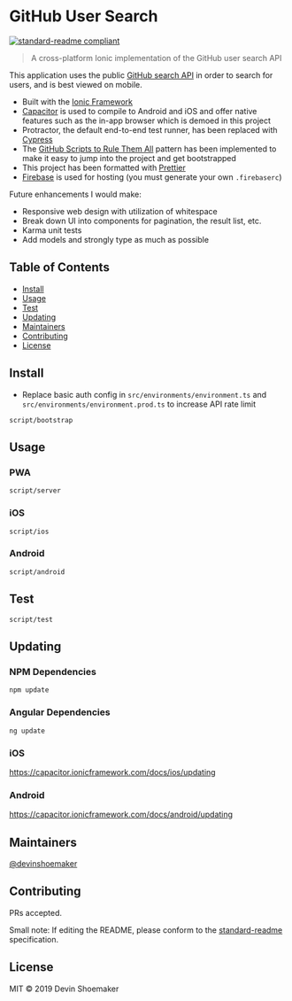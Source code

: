 # GitHub User Search

[![standard-readme compliant](https://img.shields.io/badge/standard--readme-OK-green.svg?style=flat-square)](https://github.com/RichardLitt/standard-readme)

> A cross-platform Ionic implementation of the GitHub user search API

This application uses the public [GitHub search API](https://developer.github.com/v3/search/) in order to search for users, and is best viewed on mobile.

- Built with the [Ionic Framework](https://ionicframework.com/docs)
- [Capacitor](https://capacitor.ionicframework.com/docs/) is used to compile to Android and iOS and offer native features such as the in-app browser which is demoed in this project
- Protractor, the default end-to-end test runner, has been replaced with [Cypress](https://cypress.io)
- The [GitHub Scripts to Rule Them All](https://github.com/github/scripts-to-rule-them-all) pattern has been implemented to make it easy to jump into the project and get bootstrapped
- This project has been formatted with [Prettier](https://prettier.io)
- [Firebase](https://firebase.google.com) is used for hosting (you must generate your own `.firebaserc`)

Future enhancements I would make:

- Responsive web design with utilization of whitespace
- Break down UI into components for pagination, the result list, etc.
- Karma unit tests
- Add models and strongly type as much as possible

## Table of Contents

- [Install](#install)
- [Usage](#usage)
- [Test](#test)
- [Updating](#updating)
- [Maintainers](#maintainers)
- [Contributing](#contributing)
- [License](#license)

## Install

- Replace basic auth config in `src/environments/environment.ts` and `src/environments/environment.prod.ts` to increase API rate limit

```
script/bootstrap
```

## Usage

### PWA

```
script/server
```

### iOS

```
script/ios
```

### Android

```
script/android
```

## Test

```
script/test
```

## Updating

### NPM Dependencies

```
npm update
```

### Angular Dependencies

```
ng update
```

### iOS

https://capacitor.ionicframework.com/docs/ios/updating

### Android

https://capacitor.ionicframework.com/docs/android/updating

## Maintainers

[@devinshoemaker](https://github.com/devinshoemaker)

## Contributing

PRs accepted.

Small note: If editing the README, please conform to the [standard-readme](https://github.com/RichardLitt/standard-readme) specification.

## License

MIT © 2019 Devin Shoemaker
